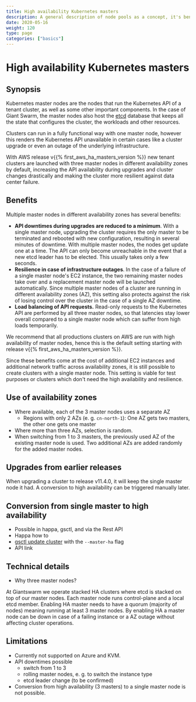 ```yaml
---
title: High availability Kubernetes masters
description: A general description of node pools as a concept, it's benefits, and some details you should be aware of.
date: 2020-05-16
weight: 120
type: page
categories: ["basics"]
---
```


# High availability Kubernetes masters

## Synopsis

Kubernetes master nodes are the nodes that run the Kubernetes API of a tenant cluster,
as well as some other important components. In the case of Giant Swarm, the master nodes
also host the [etcd](https://etcd.io/) database that keeps all the state that configures
the cluster, the workloads and other resources.

Clusters can run in a fully functional way with one master node, however this renders the
Kubernetes API unavailable in certain cases like a cluster upgrade or even an outage of
the underlying infrastructure.

With AWS release v{{% first_aws_ha_masters_version %}} new tenant clusters are launched
with three master nodes in different availability zones by default, increasing the API
availability during upgrades and cluster changes drastically and making the cluster more
resilient against data center failure.

## Benefits

Multiple master nodes in different availability zones has several benefits:

- **API downtimes during upgrades are reduced to a minimum**. With a single master node,
  upgrading the cluster requires the only master to be terminated and rebooted with new configuration, resulting in several minutes of downtime. With multiple master nodes, the nodes get update one at a time. The API can only become unreachable in the event that a new etcd leader has to be elected. This usually takes only a few seconds.
- **Resilience in case of infrastructure outages**. In the case of a failure of a single
  master node's EC2 instance, the two remaining master nodes take over and a replacement
  master node will be launched automatically. Since multiple master nodes of a cluster are running in different availability zones (AZ), this setting also protects against the risk of losing control over the cluster in the case of a single AZ downtime.
- **Load balancing of API requests.** Read-only requests to the Kubernetes API are performed
  by all three master nodes, so that latencies stay lower overall compared to a single master
  node which can suffer from high loads temporarily.

We recommend that all productions clusters on AWS are run with high availability of master nodes, hence this is the default setting starting with release v{{% first_aws_ha_masters_version %}}.

Since these benefits come at the cost of additional EC2 instances and additional network traffic across availability zones, it is still possible to create clusters with a single master node. This setting is viable for test purposes or clusters which don't need the high availability and resilience.

## Use of availability zones

- Where available, each of the 3 master nodes uses a separate AZ
  - Regions with only 2 AZs (e. g. `cn-north-1`): One AZ gets two masters, the other one gets one master
- Where more than three AZs, selection is random.
- When switching from 1 to 3 masters, the previously used AZ of the existing master node is used. Two additional AZs are added randomly for the added master nodes.

## Upgrades from earlier releases

When upgrading a cluster to release v11.4.0, it will keep the single master node it had. A conversion to high availability can be triggered manually later.

## Conversion from single master to high availability

- Possible in happa, gsctl, and via the Rest API
- Happa how to
- [gsctl update cluster](/reference/gsctl/update-cluster/) with the `--master-ha` flag
- API link

## Technical details

- Why three master nodes?

At Giantswarm we operate stacked HA clusters where etcd is stacked on top of our master nodes. 
Each master node runs control-plane and a local etcd member. Enabling HA master needs to have a quorum 
(majority of nodes) meaning running at least 3 master nodes. By enabling HA a master node can be down 
in case of a failing instance or a AZ outage without affecting cluster operations.

## Limitations

- Currently not supported on Azure and KVM.
- API downtimes possible
  - switch from 1 to 3
  - rolling master nodes, e. g. to switch the instance type
  - etcd leader change (to be confirmed)
- Conversion from high availability (3 masters) to a single master node is not possible.
